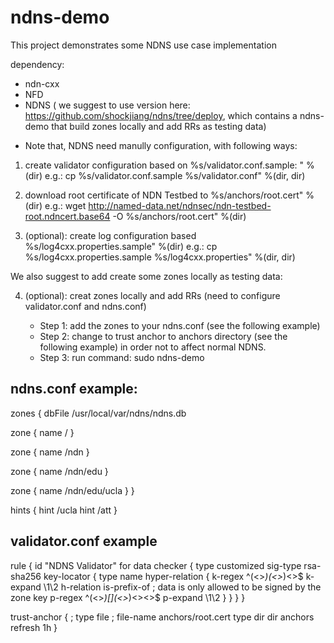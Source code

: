 ndns-demo
=========

This project demonstrates some NDNS use case implementation

dependency:
- ndn-cxx
- NFD
- NDNS ( we suggest to use version here: https://github.com/shockjiang/ndns/tree/deploy, which contains a ndns-demo that build zones locally and add RRs as testing data)

* Note that, NDNS need manully configuration, with following ways:

1) create validator configuration based on %s/validator.conf.sample: " %(dir)
  e.g.: cp %s/validator.conf.sample %s/validator.conf" %(dir, dir)

2) download root certificate of NDN Testbed to %s/anchors/root.cert" %(dir)
  e.g.: wget http://named-data.net/ndnsec/ndn-testbed-root.ndncert.base64 -O %s/anchors/root.cert" %(dir)

3) (optional): create log configuration based %s/log4cxx.properties.sample" %(dir)
  e.g.: cp %s/log4cxx.properties.sample %s/log4cxx.properties" %(dir, dir)

We also suggest to add create some zones locally as testing data:

4) (optional): creat zones locally and add RRs (need to configure validator.conf and ndns.conf)

    * Step 1: add the zones to your ndns.conf (see the following example)
    * Step 2: change to trust anchor to anchors directory (see the following example) in order not to affect normal NDNS.
    * Step 3: run command: sudo ndns-demo


ndns.conf example:
----------------
  zones
{
  dbFile /usr/local/var/ndns/ndns.db

  zone {
    name /
  }

  zone {
    name /ndn
  }

  zone {
    name /ndn/edu
  }

  zone {
    name /ndn/edu/ucla
  }
}

hints
{
  hint /ucla
  hint /att
}

validator.conf example
---------------------
rule
{
  id "NDNS Validator"
  for data
  checker
  {
    type customized
    sig-type rsa-sha256
    key-locator
    {
      type name
      hyper-relation
      {
        k-regex ^(<>*)<KEY>(<>*)<><ID-CERT>$
        k-expand \\1\\2
        h-relation is-prefix-of ; data is only allowed to be signed by the zone key
        p-regex ^(<>*)[<KEY><NDNS>](<>*)<><>$
        p-expand \\1\\2
      }
    }
  }
}

trust-anchor
{
  ; type file
  ; file-name anchors/root.cert
  type dir
  dir anchors
  refresh 1h
}
